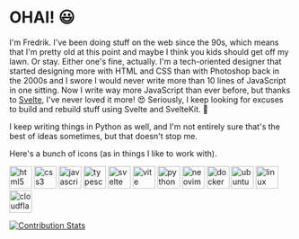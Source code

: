 # OHAI! 😃

I'm Fredrik. I've been doing stuff on the web since the 90s, which means that I'm pretty old at this point and maybe I think you kids should get off my lawn. Or stay. Either one's fine, actually. I'm a tech-oriented designer that started designing more with HTML and CSS than with Photoshop back in the 2000s and I swore I would never write more than 10 lines of JavaScript in one sitting. Now I write way more JavaScript than ever before, but thanks to [Svelte](https://svelte.dev), I've never loved it more! 😍 Seriously, I keep looking for excuses to build and rebuild stuff using Svelte and SvelteKit. 😬

I keep writing things in Python as well, and I'm not entirely sure that's the best of ideas sometimes, but that doesn't stop me.

Here's a bunch of icons (as in things I like to work with).

<img alt="html5" src="https://github.com/frippz/frippz/assets/16304/167db90c-38bc-4c14-a164-dd5244e4d128" width="40" />
<img alt="css3" src="https://github.com/frippz/frippz/assets/16304/54e7fdb8-5b3e-455c-8a2e-169726c5c6dd" width="40" />
<img alt="javascript" src="https://github.com/frippz/frippz/assets/16304/55e35700-7aad-4ecc-9678-3457b2ff556d" width="40" />
<img alt="typescript" src="https://github.com/frippz/frippz/assets/16304/e59fe7bc-739f-463f-ab77-aa95c4d0e2d9" width="40" />
<img alt="svelte" src="https://github.com/frippz/frippz/assets/16304/445239ff-2db8-4aa4-bf07-8269f8e7f563" width="40" />
<img alt="vite" src="https://github.com/frippz/frippz/assets/16304/c6075aec-728c-4a39-b264-3b5f2c20ec8c" width="40" />
<img alt="python" src="https://github.com/frippz/frippz/assets/16304/84537634-0919-4cce-abb2-c9711f4cc368" width="40" />
<img alt="neovim" src="https://github.com/frippz/frippz/assets/16304/6557279e-2ef5-45d3-a0cd-78857eb3bcc6" width="40" />
<img alt="docker" src="https://github.com/frippz/frippz/assets/16304/103a75a5-bb4d-4374-9443-b805c6e586ee" width="40" />
<img alt="ubuntu" src="https://github.com/frippz/frippz/assets/16304/3adc8e59-af4a-45f4-a5e4-6a83ff61fcbc" width="40" />
<img alt="linux" src="https://github.com/frippz/frippz/assets/16304/21fe1f75-4d3d-4426-9511-2776034d802a" width="40" />
<img alt="cloudflare" src="https://github.com/frippz/frippz/assets/16304/250cc3f2-29df-4e78-8397-ddf7420b921c" width="40" />

[![Contribution Stats](https://github-contribution-stats.vercel.app/api/?username=frippz)](https://github.com/LordDashMe/github-contribution-stats/)
